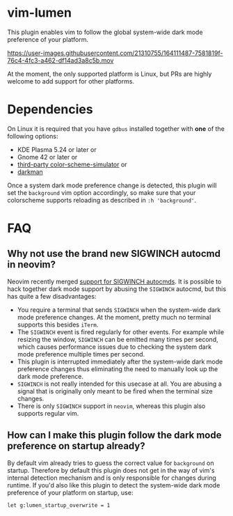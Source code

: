 # vim-lumen

This plugin enables vim to follow the global system-wide dark mode preference of your platform.

https://user-images.githubusercontent.com/21310755/164111487-7581819f-76c4-4fc3-a462-df14ad3a8c5b.mov

At the moment, the only supported platform is Linux, but PRs are highly welcome to add support for other platforms.

# Dependencies

On Linux it is required that you have `gdbus` installed together with **one** of the following options:

- KDE Plasma 5.24 or later or
- Gnome 42 or later or
- [third-party color-scheme-simulator](https://gitlab.gnome.org/exalm/color-scheme-simulator) or
- [darkman](https://gitlab.com/WhyNotHugo/darkman)

Once a system dark mode preference change is detected, this plugin will set the `background` vim option accordingly, so make sure that your colorscheme supports reloading as described in `:h 'background'`.

# FAQ

## Why not use the brand new SIGWINCH autocmd in neovim?

Neovim recently merged [support for SIGWINCH autocmds](https://github.com/neovim/neovim/pull/18029). It is possible to hack together dark mode support by abusing the `SIGWINCH` autocmd, but this has quite a few disadvantages:

- You require a terminal that sends `SIGWINCH` when the system-wide dark mode preference changes. At the moment, pretty much no terminal supports this besides `iTerm`.
- The `SIGWINCH` event is fired regularly for other events. For example while resizing the window, `SIGWINCH` can be emitted many times per second, which causes performance issues due to checking the system dark mode preference multiple times per second.
- This plugin is interrupted immediately after the system-wide dark mode preference changes thus eliminating the need to manually look up the dark mode preference.
- `SIGWINCH` is not really intended for this usecase at all. You are abusing a signal that is originally only meant to be fired when the terminal size changes.
- There is only `SIGWINCH` support in `neovim`, whereas this plugin also supports regular vim.

## How can I make this plugin follow the dark mode preference on startup already?

By default vim already tries to guess the correct value for `background` on startup. Therefore by default this plugin does not get in the way of vim's internal detection mechanism and is only responsible for changes during runtime.
If you'd also like this plugin to detect the system-wide dark mode preference of your platform on startup, use:

```vim
let g:lumen_startup_overwrite = 1
```
